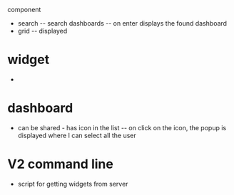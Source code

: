 component
- search
-- search dashboards
-- on enter displays the found dashboard
- grid
-- displayed

# widget
- 

# dashboard
- can be shared - has icon in the list
-- on click on the icon, the popup is displayed where I can select all the user 

# V2 command line
- script for getting widgets from server